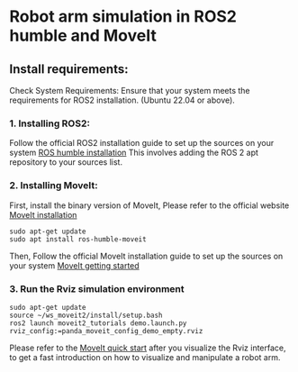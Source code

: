 # Robot arm simulation in ROS2 humble and MoveIt
## Install requirements:
Check System Requirements:
Ensure that your system meets the requirements for ROS2 installation. (Ubuntu 22.04 or above).
### 1. Installing ROS2:
Follow the official ROS2 installation guide to set up the sources on your system
[ROS humble installation](https://docs.ros.org/en/humble/Installation.html)
This involves adding the ROS 2 apt repository to your sources list.
### 2. Installing MoveIt:
First, install the binary version of MoveIt, Please refer to the official website [MoveIt installation](https://moveit.ros.org/install-moveit2/binary/)
```
sudo apt-get update
sudo apt install ros-humble-moveit
```
Then, Follow the official MoveIt installation guide to set up the sources on your system [MoveIt getting started](https://moveit.picknik.ai/humble/doc/tutorials/getting_started/getting_started.html)

### 3. Run the Rviz simulation environment
```
sudo apt-get update
source ~/ws_moveit2/install/setup.bash
ros2 launch moveit2_tutorials demo.launch.py rviz_config:=panda_moveit_config_demo_empty.rviz

```

Please refer to the [MoveIt quick start](https://moveit.picknik.ai/humble/doc/tutorials/quickstart_in_rviz/quickstart_in_rviz_tutorial.html) after you visualize the Rviz interface, to get a fast introduction on how to visualize and manipulate a robot arm.

